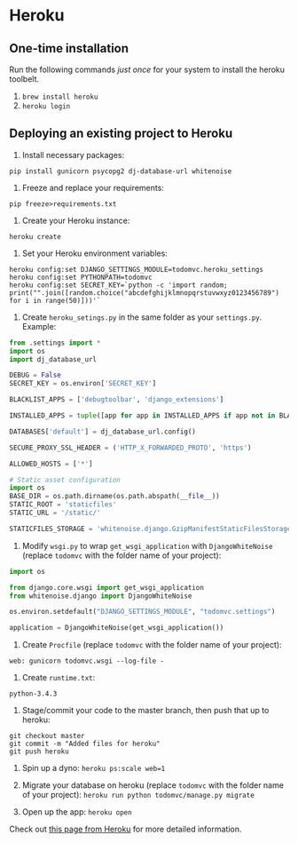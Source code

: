 # Heroku

## One-time installation

Run the following commands _just once_ for your system to install the heroku toolbelt.

1. `brew install heroku`
1. `heroku login`

## Deploying an existing project to Heroku

1. Install necessary packages:

  `pip install gunicorn psycopg2 dj-database-url whitenoise`

1. Freeze and replace your requirements:

  `pip freeze>requirements.txt`

1. Create your Heroku instance:

  `heroku create`

1. Set your Heroku environment variables:

  ```
  heroku config:set DJANGO_SETTINGS_MODULE=todomvc.heroku_settings
  heroku config:set PYTHONPATH=todomvc
  heroku config:set SECRET_KEY=`python -c 'import random; print("".join([random.choice("abcdefghijklmnopqrstuvwxyz0123456789") for i in range(50)]))'`
  ```

1. Create `heroku_setings.py` in the same folder as your `settings.py`. Example:

  ```python
  from .settings import *
  import os
  import dj_database_url

  DEBUG = False
  SECRET_KEY = os.environ['SECRET_KEY']

  BLACKLIST_APPS = ['debugtoolbar', 'django_extensions']

  INSTALLED_APPS = tuple([app for app in INSTALLED_APPS if app not in BLACKLIST_APPS])

  DATABASES['default'] = dj_database_url.config()

  SECURE_PROXY_SSL_HEADER = ('HTTP_X_FORWARDED_PROTO', 'https')

  ALLOWED_HOSTS = ['*']

  # Static asset configuration
  import os
  BASE_DIR = os.path.dirname(os.path.abspath(__file__))
  STATIC_ROOT = 'staticfiles'
  STATIC_URL = '/static/'

  STATICFILES_STORAGE = 'whitenoise.django.GzipManifestStaticFilesStorage'

  ```

1. Modify `wsgi.py` to wrap `get_wsgi_application` with `DjangoWhiteNoise` (replace `todomvc` with the folder name of your project):

  ```python
  import os

  from django.core.wsgi import get_wsgi_application
  from whitenoise.django import DjangoWhiteNoise

  os.environ.setdefault("DJANGO_SETTINGS_MODULE", "todomvc.settings")

  application = DjangoWhiteNoise(get_wsgi_application())
  ```

1. Create `Procfile` (replace `todomvc` with the folder name of your project):

  ```
  web: gunicorn todomvc.wsgi --log-file -
  ```

1. Create `runtime.txt`:

  ```
  python-3.4.3
  ```

1. Stage/commit your code to the master branch, then push that up to heroku:
  ```
  git checkout master
  git commit -m "Added files for heroku"
  git push heroku
  ```

1. Spin up a dyno: `heroku ps:scale web=1`

1. Migrate your database on heroku (replace `todomvc` with the folder name of your project): `heroku run python todomvc/manage.py migrate`

1. Open up the app: `heroku open`

Check out [this page from Heroku](https://devcenter.heroku.com/articles/getting-started-with-django) for more detailed information.

